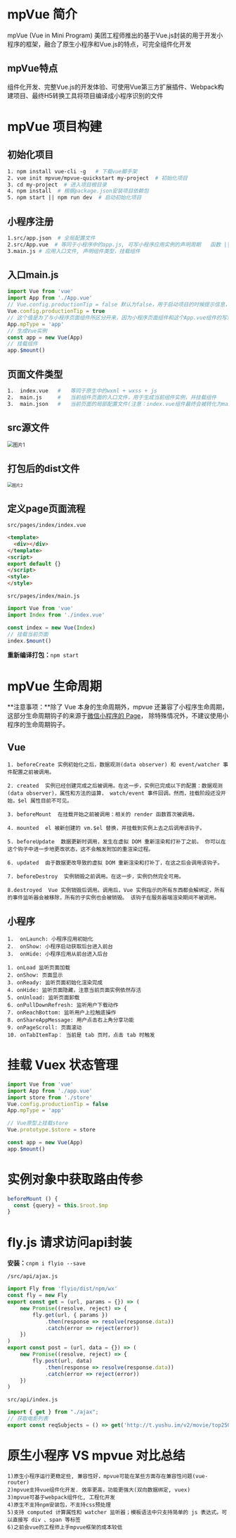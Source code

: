 # mpVue 简介

mpVue (Vue in Mini Program) 美团工程师推出的基于Vue.js封装的用于开发小程序的框架，融合了原生小程序和Vue.js的特点，可完全组件化开发

## mpVue特点

组件化开发、完整Vue.js的开发体验、可使用Vue第三方扩展插件、Webpack构建项目、最终H5转换工具将项目编译成小程序识别的文件

# mpVue 项目构建

## 初始化项目

~~~makefile
1. npm install vue-cli -g   # 下载vue脚手架
2. vue init mpvue/mpvue-quickstart my-project  # 初始化项目
3. cd my-project  # 进入项目根目录
4. npm install  # 根据package.json安装项目依赖包
5. npm start || npm run dev  # 启动初始化项目
~~~

## 小程序注册

~~~makefile
1.src/app.json  # 全局配置文件
2.src/App.vue  # 等同于小程序中的app.js, 可写小程序应用实例的声明周期	  函数 || 全局样式
3.main.js # 应用入口文件, 声明组件类型，挂载组件
~~~

## 入口main.js

~~~js
import Vue from 'vue'
import App from './App.vue'
// Vue.config.productionTip = false 默认为false，用于启动项目的时候提示信息，设置为false关闭提示
Vue.config.productionTip = true
// 这个值是为了与小程序页面组件所区分开来，因为小程序页面组件和这个App.vue组件的写法和引入方式是一致的，为了区分两者，需要设置mpType值
App.mpType = 'app'
// 生成Vue实例
const app = new Vue(App)
// 挂载组件
app.$mount()
~~~

## 页面文件类型

~~~makefile
1.	index.vue	#	等同于原生中的wxml + wxss + js
2.	main.js		#	当前组件页面的入口文件，用于生成当前组件实例，并挂载组件
3.	main.json	#	当前页面的局部配置文件(注意：index.vue组件最终会被转化为main.wxml以及main.wxss文件, 所以当前的json文件需命名main)
~~~

## src源文件

<img src=" /img\mpVue\图片1.png" alt="图片1" style="zoom:80%;" />

## 打包后的dist文件

<img src=" /img\mpVue\图片2.png" alt="图片2" style="zoom: 67%;" />

## 定义page页面流程

`src/pages/index/index.vue`

~~~html
<template>
  <div></div>
</template>
<script>
export default {}
</script>
<style>
</style>
~~~

`src/pages/index/main.js`

~~~js
import Vue from 'vue'
import Index from './index.vue'

const index = new Vue(Index)
// 挂载当前页面
index.$mount()
~~~

**重新编译打包：**`npm start`

# mpVue 生命周期

**注意事项：**除了 Vue 本身的生命周期外，mpvue 还兼容了小程序生命周期，这部分生命周期钩子的来源于[微信小程序的 Page](https://mp.weixin.qq.com/debug/wxadoc/dev/framework/app-service/page.html)， 除特殊情况外，不建议使用小程序的生命周期钩子。

## Vue

~~~
1. beforeCreate 实例初始化之后，数据观测(data observer) 和 event/watcher 事件配置之前被调用。

2. created  实例已经创建完成之后被调用。在这一步，实例已完成以下的配置：数据观测(data observer)，属性和方法的运算， watch/event 事件回调。然而，挂载阶段还没开始，$el 属性目前不可见。

3. beforeMount  在挂载开始之前被调用：相关的 render 函数首次被调用。

4. mounted  el 被新创建的 vm.$el 替换，并挂载到实例上去之后调用该钩子。

5. beforeUpdate  数据更新时调用，发生在虚拟 DOM 重新渲染和打补丁之前。 你可以在这个钩子中进一步地更改状态，这不会触发附加的重渲染过程。

6. updated  由于数据更改导致的虚拟 DOM 重新渲染和打补丁，在这之后会调用该钩子。

7. beforeDestroy  实例销毁之前调用。在这一步，实例仍然完全可用。

8.destroyed  Vue 实例销毁后调用。调用后，Vue 实例指示的所有东西都会解绑定，所有的事件监听器会被移除，所有的子实例也会被销毁。 该钩子在服务器端渲染期间不被调用。
~~~

## 小程序

~~~
1.  onLaunch: 小程序应用初始化
2.  onShow: 小程序启动获取后台进入前台
3.  onHide: 小程序应用从前台进入后台

1. onLoad 监听页面加载
2. onShow: 页面显示
3. onReady: 监听页面初始化渲染完成
4. onHide: 监听页面隐藏，注意当前页面实例依然存活
5. onUnload: 监听页面卸载
6. onPullDownRefresh: 监听用户下载动作
7. onReachBottom: 监听用户上拉触底操作
8. onShareAppMessage: 用户点击右上角分享功能
9. onPageScroll: 页面滚动
10. onTabItemTap： 当前是 tab 页时，点击 tab 时触发
~~~

# 挂载 Vuex 状态管理

~~~js
import Vue from 'vue'
import App from './app.vue'
import store from './store'
Vue.config.productionTip = false
App.mpType = 'app'  

// Vue原型上挂载store
Vue.prototype.$store = store

const app = new Vue(App)
app.$mount()
~~~

###### ###

# 实例对象中获取路由传参

~~~js
beforeMount () {
  const {query} = this.$root.$mp
}
~~~

###### ###

# fly.js 请求访问api封装

**安装：**`cnpm i flyio --save`

`/src/api/ajax.js`

~~~js
import Fly from 'flyio/dist/npm/wx'
const fly = new Fly
export const get = (url, params = {}) => (
    new Promise((resolve, reject) => {
        fly.get(url, { params })
            .then(response => resolve(response.data))
            .catch(error => reject(error))
    })
)
export const post = (url, data = {}) => (
    new Promise((resolve, reject) => {
        fly.post(url, data)
            .then(response => resolve(response.data))
            .catch(error => reject(error))
    })
)
~~~

`src/api/index.js`

~~~js
import { get } from "./ajax";
// 获取电影列表
export const reqSubjects = () => get('http://t.yushu.im/v2/movie/top250')
~~~

###### ###

# 原生小程序 VS mpvue 对比总结

~~~
1)原生小程序运行更稳定些, 兼容性好，mpvue可能在某些方面存在兼容性问题(vue-router)
2)mpvue支持vue组件化开发. 效率更高，功能更强大(双向数据绑定, vuex)
3)mpvue可基于webpack组件化, 工程化开发
4)原生不支持npm安装包，不支持css预处理
5)支持 computed 计算属性和 watcher 监听器；模板语法中只支持简单的 js 表达式。可以直接写 div 、span 等标签 
6)之前会vue的工程师上手mpvue框架的成本较低
~~~

